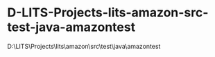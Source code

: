# D-LITS-Projects-lits-amazon-src-test-java-amazontest
D:\LITS\Projects\lits\amazon\src\test\java\amazontest
